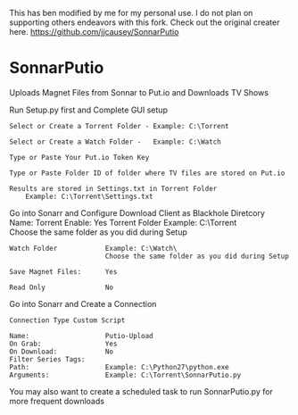 This has ben modified by me for my personal use. I do not plan on supporting others endeavors with this fork.
Check out the original creater here. https://github.com/jjcausey/SonnarPutio


# SonnarPutio
Uploads Magnet Files from Sonnar to Put.io and Downloads TV Shows

Run Setup.py first and Complete GUI setup

	Select or Create a Torrent Folder - Example: C:\Torrent
		
	Select or Create a Watch Folder - 	Example: C:\Watch
		
	Type or Paste Your Put.io Token Key
	
	Type or Paste Folder ID of folder where TV files are stored on Put.io
	
	Results are stored in Settings.txt in Torrent Folder
		Example: C:\Torrent\Settings.txt
	
	
Go into Sonarr and Configure Download Client as Blackhole Diretcory
	Name:					Torrent
	Enable:					Yes
	Torrent Folder			Example: C:\Torrent\
							Choose the same folder as you did during Setup
							
	Watch Folder			Example: C:\Watch\
							Choose the same folder as you did during Setup	
							
	Save Magnet Files:		Yes

	Read Only				No
	
	
Go into Sonarr and Create a Connection
	
	Connection Type Custom Script
	
	Name:					Putio-Upload
	On Grab:				Yes
	On Download:			No
	Filter Series Tags:		
	Path:					Example: C:\Python27\python.exe
	Arguments:				Example: C:\Torrent\SonnarPutio.py
	

You may also want to create a scheduled task to run SonnarPutio.py for more frequent downloads

